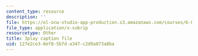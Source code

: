 ```yaml
---
content_type: resource
description: ''
file: https://ol-ocw-studio-app-production.s3.amazonaws.com/courses/6-832-underactuated-robotics-spring-2009/127e2ce38ef85b7da347c2d9a873a8ba_qtmmwILxVR4.vtt
file_type: application/x-subrip
resourcetype: Other
title: 3play caption file
uid: 127e2ce3-8ef8-5b7d-a347-c2d9a873a8ba
---
```


